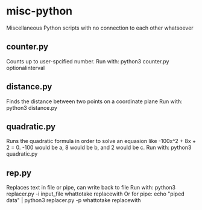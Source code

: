 # misc-python

Miscellaneous Python scripts with no connection to each other whatsoever

## counter.py

Counts up to user-spcified number.
Run with: python3 counter.py optionalinterval

## distance.py

Finds the distance between two points on a coordinate plane
Run with: python3 distance.py

## quadratic.py

Runs the quadratic formula in order to solve an equasion like -100x^2 + 8x + 2 = 0. -100 would be a, 8 would be b, and 2 would be c.
Run with: python3 quadratic.py

## rep.py

Replaces text in file or pipe, can write back to file
Run with: python3 replacer.py -i input_file whattotake replacewith
Or for pipe: echo "piped data" | python3 replacer.py -p whattotake replacewith
